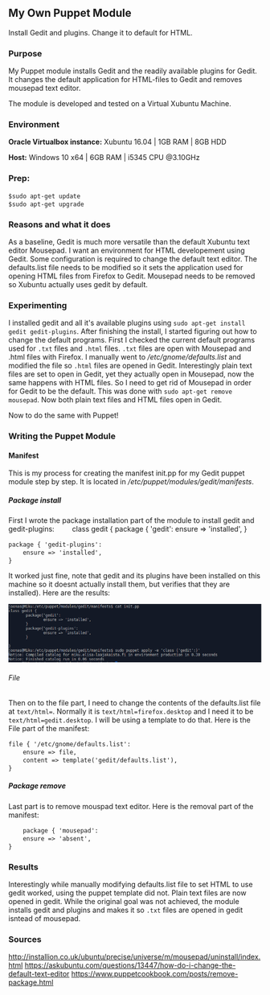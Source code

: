 ## My Own Puppet Module
Install Gedit and plugins. Change it to default for HTML.

### Purpose
My Puppet module installs Gedit and the readily available plugins for Gedit. It changes the default application for HTML-files to Gedit and removes mousepad text editor.

The module is developed and tested on a Virtual Xubuntu Machine.

### Environment
**Oracle Virtualbox instance:** Xubuntu 16.04 | 1GB RAM | 8GB  HDD

**Host:** Windows 10 x64 | 6GB RAM | i5345 CPU @3.10GHz

### Prep:
    $sudo apt-get update
    $sudo apt-get upgrade

### Reasons and what it does
As a baseline, Gedit is much more versatile than the default Xubuntu text editor Mousepad. I want an environment for HTML developement using Gedit. Some configuration is required to change the default text editor. The defaults.list file needs to be modified so it sets the application used for opening HTML files from Firefox to Gedit. Mousepad needs to be removed so Xubuntu actually uses gedit by default.

### Experimenting
I installed gedit and all it's available plugins using `sudo apt-get install gedit gedit-plugins`. After finishing the install, I started figuring out how to change the default programs. First I checked the current default programs used for `.txt` files and `.html` files. `.txt` files are open with Mousepad and .html files with Firefox. I manually went to */etc/gnome/defaults.list* and modified the file so `.html` files are opened in Gedit. Interestingly plain text files are set to open in Gedit, yet they actually open in Mousepad, now the same happens with HTML files. So I need to get rid of Mousepad in order for Gedit to be the default. This was done with `sudo apt-get remove mousepad`. Now both plain text files and HTML files open in Gedit.

Now to do the same with Puppet!

### Writing the Puppet Module

#### Manifest
This is my process for creating the manifest init.pp for my Gedit puppet module step by step. It is located in */etc/puppet/modules/gedit/manifests*.

##### Package install
First I wrote the package installation part of the module to install gedit and gedit-plugins:
        
    class gedit {
	package { 'gedit':
		ensure => 'installed',
	}

	package { 'gedit-plugins':
		ensure => 'installed',
	}

It worked just fine, note that gedit and its plugins have been installed on this machine so it doesnt actually install them, but verifies that they are installed). Here are the results:

![alt-text](https://github.com/Platypys/Linux-Centralized-Management/blob/master/Own%20Puppet%20Module/img/package.PNG "Packages")
###### File
Then on to the file part, I need to change the contents of the defaults.list file at `text/html=`. Normally it is `text/html=firefox.desktop` and I need it to be `text/html=gedit.desktop`. I will be using a template to do that. Here is the File part of the manifest:

    file { '/etc/gnome/defaults.list':
		ensure => file,
		content => template('gedit/defaults.list'),
	}

##### Package remove
Last part is to remove mouspad text editor. Here is the removal part of the manifest:
        
        package { 'mousepad':
		ensure => 'absent',
	}
 
### Results
Interestingly while manually modifying defaults.list file to set HTML to use gedit worked, using the puppet template did not. Plain text files are now opened in gedit. While the original goal was not achieved, the module installs gedit and plugins and makes it so `.txt` files are opened in gedit isntead of mousepad.

### Sources
http://installion.co.uk/ubuntu/precise/universe/m/mousepad/uninstall/index.html
https://askubuntu.com/questions/13447/how-do-i-change-the-default-text-editor
https://www.puppetcookbook.com/posts/remove-package.html
